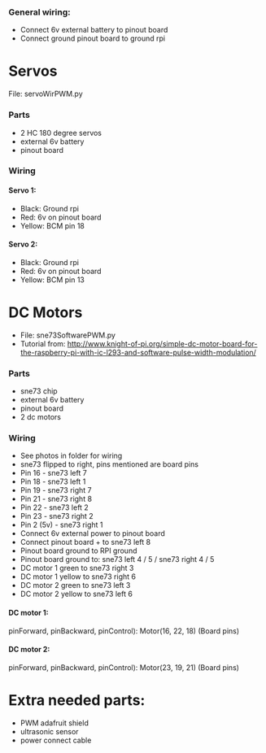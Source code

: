 ### General wiring:
- Connect 6v external battery to pinout board
- Connect ground pinout board to ground rpi

# Servos
File: servoWirPWM.py

### Parts
- 2 HC 180 degree servos
- external 6v battery
- pinout board

### Wiring

#### Servo 1:
- Black: Ground rpi
- Red: 6v on pinout board
- Yellow: BCM pin 18

#### Servo 2:
- Black: Ground rpi
- Red: 6v on pinout board
- Yellow: BCM pin 13


# DC Motors
- File: sne73SoftwarePWM.py
- Tutorial from: http://www.knight-of-pi.org/simple-dc-motor-board-for-the-raspberry-pi-with-ic-l293-and-software-pulse-width-modulation/ 

### Parts
- sne73 chip
- external 6v battery
- pinout board
- 2 dc motors

### Wiring
- See photos in folder for wiring
- sne73 flipped to right, pins mentioned are board pins
- Pin 16 - sne73 left 7
- Pin 18 - sne73 left 1
- Pin 19 - sne73 right 7
- Pin 21 - sne73 right 8
- Pin 22 - sne73 left 2
- Pin 23 - sne73 right 2
- Pin 2 (5v) - sne73 right 1
- Connect 6v external power to pinout board
- Connect pinout board + to sne73 left 8
- Pinout board ground to RPI ground
- Pinout board ground to: sne73 left 4 / 5 / sne73 right 4 / 5
- DC motor 1 green to sne73 right 3
- DC motor 1 yellow to sne73 right 6
- DC motor 2 green to sne73 left 3
- DC motor 2 yellow to sne73 left 6


#### DC motor 1:
pinForward, pinBackward, pinControl):
Motor(16, 22, 18) (Board pins)

#### DC motor 2:
pinForward, pinBackward, pinControl):
Motor(23, 19, 21) (Board pins)


# Extra needed parts:
- PWM adafruit shield
- ultrasonic sensor
- power connect cable
